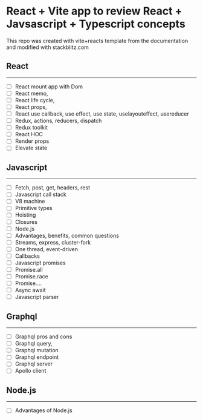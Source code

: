 # React + Vite app to review React + Javsascript + Typescript concepts

This repo was created with vite+reacts template from the documentation and modified with stackblitz.com

## React

---

- [ ] React mount app with Dom
- [ ] React memo,
- [ ] React life cycle,
- [ ] React props,
- [ ] React use callback, use effect, use state, uselayouteffect, usereducer
- [ ] Redux, actions, reducers, dispatch
- [ ] Redux toolkit
- [ ] React HOC
- [ ] Render props
- [ ] Elevate state

## Javascript

---

- [ ] Fetch, post, get, headers, rest
- [ ] Javascript call stack
- [ ] V8 machine
- [ ] Primitive types
- [ ] Hoisting
- [ ] Closures
- [ ] Node.js
- [ ] Advantages, benefits, common questions
- [ ] Streams, express, cluster-fork
- [ ] One thread, event-driven
- [ ] Callbacks
- [ ] Javascript promises
- [ ] Promise.all
- [ ] Promise.race
- [ ] Promise....
- [ ] Async await
- [ ] Javascript parser

## Graphql

---

- [ ] Graphql pros and cons
- [ ] Graphql query,
- [ ] Graphql mutation
- [ ] Graphql endpoint
- [ ] Graphql server
- [ ] Apollo client

## Node.js

---

- [ ] Advantages of Node.js
